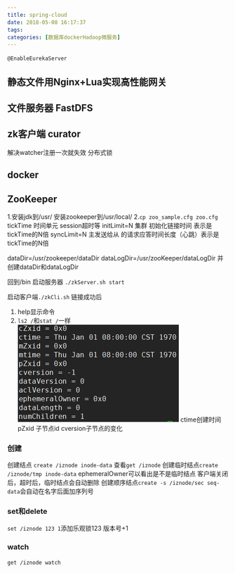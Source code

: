 ```yaml
---
title: spring-cloud
date: 2018-05-08 16:17:37
tags:
categories: [数据库dockerHadoop微服务]
---
```

`@EnableEurekaServer`

## 静态文件用Nginx+Lua实现高性能网关

## 文件服务器 FastDFS


## zk客户端 curator
解决watcher注册一次就失效
分布式锁

## docker

## ZooKeeper
1.安装jdk到/usr/ 安装zookeeper到/usr/local/
2.`cp zoo_sample.cfg zoo.cfg`
tickTime 时间单元 session超时等
initLimit=N 集群 初始化链接时间 表示是tickTime的N倍
syncLimit=N 主发送给从 的请求应答时间长度（心跳）表示是tickTime的N倍

dataDir=/usr/zookeeper/dataDir
dataLogDir=/usr/zooKeeper/dataLogDir
并创建dataDir和dataLogDir

回到/bin 启动服务器
`./zkServer.sh start`

启动客户端`./zkCli.sh` 链接成功后 
1. help显示命令
2. `ls2 /`和`stat /`一样 
![zid](/images/zid.png)
ctime创建时间
pZxid 子节点id
cversion子节点的变化

### 创建
创建结点 `create /iznode inode-data`
查看`get /iznode`
创建临时结点`create /iznode/tmp inode-data`
ephemeralOwner可以看出是不是临时结点 客户端关闭后，超时后，临时结点会自动删除
创建顺序结点`create -s /iznode/sec seq-data`会自动在名字后面加序列号

### set和delete
`set /iznode 123 1`添加乐观锁123 版本号+1

### watch
`get /iznode watch`

